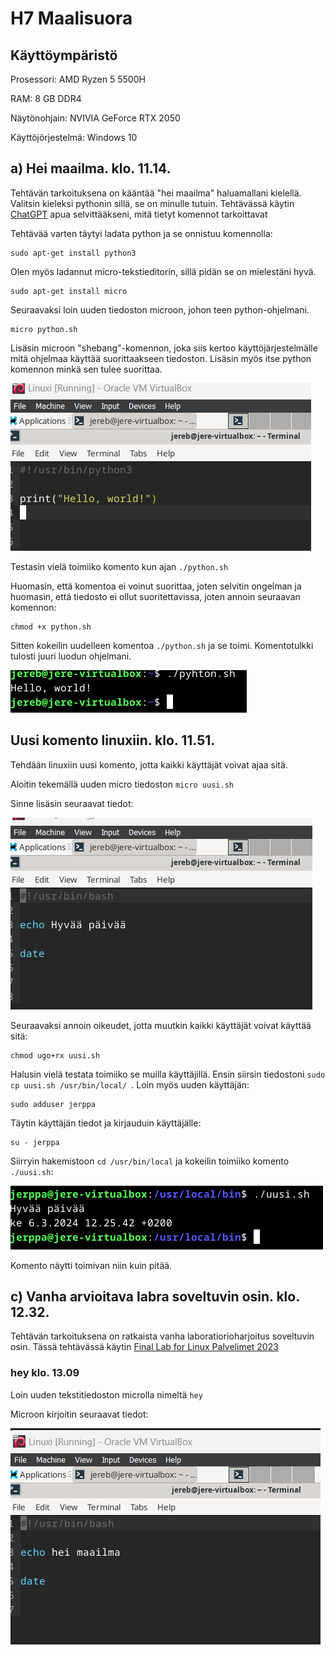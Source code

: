 # H7 Maalisuora

## Käyttöympäristö

Prosessori: AMD Ryzen 5 5500H

RAM: 8 GB DDR4

Näytönohjain: NVIVIA GeForce RTX 2050

Käyttöjörjestelmä: Windows 10

## a) Hei maailma. klo. 11.14.

Tehtävän tarkoituksena on kääntää "hei maailma" haluamallani kielellä. Valitsin kieleksi pythonin sillä, se on minulle tutuin. Tehtävässä käytin [ChatGPT](https://chat.openai.com/) apua selvittääkseni, mitä tietyt komennot tarkoittavat

Tehtävää varten täytyi ladata python ja se onnistuu komennolla:

    sudo apt-get install python3

Olen myös ladannut micro-tekstieditorin, sillä pidän se on mielestäni hyvä. 

    sudo apt-get install micro

Seuraavaksi loin uuden tiedoston microon, johon teen python-ohjelmani. 

    micro python.sh

Lisäsin microon "shebang"-komennon, joka siis kertoo käyttöjärjestelmälle mitä ohjelmaa käyttää suorittaakseen tiedoston. Lisäsin myös itse python komennon minkä sen tulee suorittaa. 

![pythonkoodi](Photos/pythonkoodi.png) 

Testasin vielä toimiiko komento kun ajan `./python.sh`

Huomasin, että komentoa ei voinut suorittaa, joten selvitin ongelman ja huomasin, että tiedosto ei ollut suoritettavissa, joten annoin seuraavan komennon:

    chmod +x python.sh

Sitten kokeilin uudelleen komentoa `./python.sh` ja se toimi. Komentotulkki tulosti juuri luodun ohjelmani. 

![hworld](Photos/hworld.png) 

## Uusi komento linuxiin. klo. 11.51.

Tehdään linuxiin uusi komento, jotta kaikki käyttäjät voivat ajaa sitä.

Aloitin tekemällä uuden micro tiedoston `micro uusi.sh`

Sinne lisäsin seuraavat tiedot:

![päivää](Photos/päivää.png) 

Seuraavaksi annoin oikeudet, jotta muutkin kaikki käyttäjät voivat käyttää sitä:

    chmod ugo+rx uusi.sh

Halusin vielä testata toimiiko se muilla käyttäjillä. Ensin siirsin tiedostoni `sudo cp uusi.sh /usr/bin/local/ `. Loin myös uuden käyttäjän:

    sudo adduser jerppa

Täytin käyttäjän tiedot ja kirjauduin käyttäjälle: 

    su - jerppa

Siirryin hakemistoon `cd /usr/bin/local` ja kokeilin toimiiko komento `./uusi.sh`:

![uusi](Photos/uusi.png) 

Komento näytti toimivan niin kuin pitää. 

## c) Vanha arvioitava labra soveltuvin osin. klo. 12.32.

Tehtävän tarkoituksena on ratkaista vanha laboratiorioharjoitus soveltuvin osin. Tässä tehtävässä käytin [Final Lab for Linux Palvelimet 2023](https://terokarvinen.com/2023/linux-palvelimet-2023-arvioitava-laboratorioharjoitus/?fromSearch=laboratorioharjoitus)

### hey klo. 13.09

Loin uuden tekstitiedoston microlla nimeltä `hey`

Microon kirjoitin seuraavat tiedot:

![bash](Photos/bash.png) 

